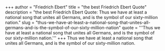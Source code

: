 +++
author = "Friedrich Ebert"
title = "the best Friedrich Ebert Quote"
description = "the best Friedrich Ebert Quote: Thus we have at least a national song that unites all Germans, and is the symbol of our sixty-million nation."
slug = "thus-we-have-at-least-a-national-song-that-unites-all-germans-and-is-the-symbol-of-our-sixty-million-nation"
quote = '''Thus we have at least a national song that unites all Germans, and is the symbol of our sixty-million nation.'''
+++
Thus we have at least a national song that unites all Germans, and is the symbol of our sixty-million nation.
